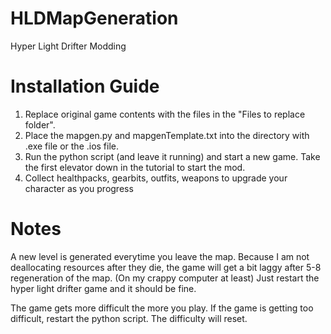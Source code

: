 # HLDMapGeneration
Hyper Light Drifter Modding

# Installation Guide
1. Replace original game contents with the files in the "Files to replace folder".
2. Place the mapgen.py and mapgenTemplate.txt into the directory with .exe file or the .ios file.
3. Run the python script (and leave it running) and start a new game. Take the first elevator down in the tutorial to start the mod.
4. Collect healthpacks, gearbits, outfits, weapons to upgrade your character as you progress

# Notes
A new level is generated everytime you leave the map.
 Because I am not deallocating resources after they die, the game will get a bit laggy after 5-8 regeneration of the map. (On my crappy computer at least)
 Just restart the hyper light drifter game and it should be fine.

The game gets more difficult the more you play. If the game is getting too difficult, restart the python script. The difficulty will reset.
